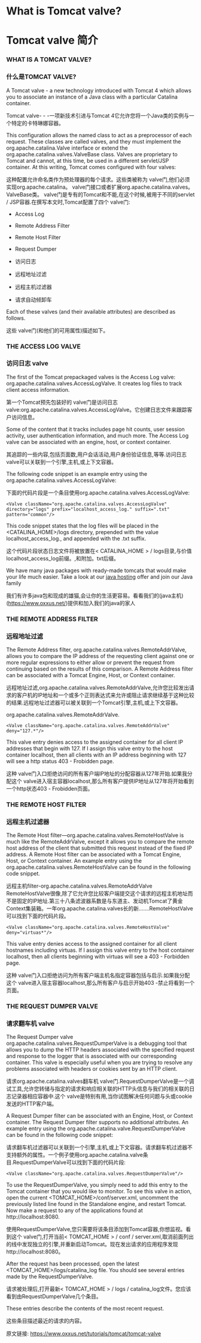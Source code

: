 # What is Tomcat valve?

# Tomcat valve 简介


### WHAT IS A TOMCAT VALVE?

### 什么是TOMCAT VALVE?


A Tomcat valve - a new technology introduced with Tomcat 4 which allows you to associate an instance of a Java class with a particular Catalina container.

Tomcat valve- - -一项新技术引进与Tomcat 4它允许您将一个Java类的实例与一个特定的卡特琳娜容器。


This configuration allows the named class to act as a preprocessor of each request. These classes are called valves, and they must implement the org.apache.catalina.Valve interface or extend the org.apache.catalina.valves.ValveBase class. Valves are proprietary to Tomcat and cannot, at this time, be used in a different servlet/JSP container. At this writing, Tomcat comes configured with four valves:

这种配置允许命名类作为预处理器的每个请求。这些类被称为 valve门,他们必须实现org.apache.catalina。 valve门接口或者扩展org.apache.catalina.valves。ValveBase类。 valve门是专有的Tomcat和不能,在这个时候,被用于不同的servlet / JSP容器.在撰写本文时,Tomcat配置了四个 valve门:


- Access Log
- Remote Address Filter
- Remote Host Filter
- Request Dumper

- 访问日志
- 远程地址过滤
- 远程主机过滤器
- 请求自动倾卸车



Each of these valves (and their available attributes) are described as follows.

这些 valve门(和他们的可用属性)描述如下。


### THE ACCESS LOG VALVE

### 访问日志 valve


The first of the Tomcat prepackaged valves is the Access Log valve: org.apache.catalina.valves.AccessLogValve. It creates log files to track client access information.

第一个Tomcat预先包装好的 valve门是访问日志 valve:org.apache.catalina.valves.AccessLogValve。它创建日志文件来跟踪客户访问信息。


Some of the content that it tracks includes page hit counts, user session activity, user authentication information, and much more. The Access Log valve can be associated with an engine, host, or context container.

其追踪的一些内容,包括页面数,用户会话活动,用户身份验证信息,等等.访问日志 valve可以关联到一个引擎,主机,或上下文容器。


The following code snippet is an example entry using the org.apache.catalina.valves.AccessLogValve:

下面的代码片段是一个条目使用org.apache.catalina.valves.AccessLogValve:


```
<Valve className="org.apache.catalina.valves.AccessLogValve" directory="logs" prefix="localhost_access_log." suffix=".txt" pattern="common"/>
```

This code snippet states that the log files will be placed in the <CATALINA_HOME>/logs directory, prepended with the value localhost_access_log., and appended with the .txt suffix.

这个代码片段状态日志文件将被放置在< CATALINA_HOME > / logs目录,与价值localhost_access_log前缀。,和附加。txt后缀。


We have many java packages with ready-made tomcats that would make your life much easier. Take a look at our [java hosting](https://www.oxxus.net/) offer and join our Java family

我们有许多java包和现成的雄猫,会让你的生活更容易。看看我们的(java主机)(https://www.oxxus.net/)提供和加入我们的java的家人


### THE REMOTE ADDRESS FILTER

### 远程地址过滤


The Remote Address filter, org.apache.catalina.valves.RemoteAddrValve, allows you to compare the IP address of the requesting client against one or more regular expressions to either allow or prevent the request from continuing based on the results of this comparison. A Remote Address filter can be associated with a Tomcat Engine, Host, or Context container.

远程地址过滤,org.apache.catalina.valves.RemoteAddrValve,允许您比较发出请求的客户机的IP地址和一个或多个正则表达式来允许或阻止请求继续基于这种比较的结果.远程地址过滤器可以被关联到一个Tomcat引擎,主机,或上下文容器。


org.apache.catalina.valves.RemoteAddrValve.

```
<Valve className="org.apache.catalina.valves.RemoteAddrValve" deny="127.*"/>
```

This valve entry denies access to the assigned container for all client IP addresses that begin with 127. If I assign this valve entry to the host container localhost, then all clients with an IP address beginning with 127 will see a http status 403 - Frobidden page.

这种 valve门入口拒绝访问的所有客户端IP地址的分配容器从127年开始.如果我分配这个 valve进入宿主容器localhost,那么所有客户提供IP地址从127年将开始看到一个http状态403 - Frobidden页面。


### THE REMOTE HOST FILTER

### 远程主机过滤器


The Remote Host filter—org.apache.catalina.valves.RemoteHostValve is much like the RemoteAddrValve, except it allows you to compare the remote host address of the client that submitted this request instead of the fixed IP address. A Remote Host filter can be associated with a Tomcat Engine, Host, or Context container. An example entry using the org.apache.catalina.valves.RemoteHostValve can be found in the following code snippet.

远程主机filter-org.apache.catalina.valves.RemoteAddrValve RemoteHostValve很像,除了它允许您比较客户端提交这个请求的远程主机地址而不是固定的IP地址.第三十八条滤波器系数是与东道主、发动机Tomcat了黄金Context集装箱。一年org.apache.catalina.valves长的新…….RemoteHostValve可以找到下面的代码片段。


```
<Valve className="org.apache.catalina.valves.RemoteHostValve" deny="virtuas*"/>
```

This valve entry denies access to the assigned container for all client hostnames including virtuas. If I assign this valve entry to the host container localhost, then all clients beginning with virtuas will see a 403 - Forbidden page.

这种 valve门入口拒绝访问为所有客户端主机名指定容器包括与启示.如果我分配这个 valve进入宿主容器localhost,那么所有客户与启示开始403 -禁止将看到一个页面。


### THE REQUEST DUMPER VALVE

### 请求翻车机 valve


The Request Dumper valve org.apache.catalina.valves.RequestDumperValve is a debugging tool that allows you to dump the HTTP headers associated with the specified request and response to the logger that is associated with our corresponding container. This valve is especially useful when you are trying to resolve any problems associated with headers or cookies sent by an HTTP client.

请求org.apache.catalina.valves翻车机 valve门.RequestDumperValve是一个调试工具,允许您转储与指定的请求和响应相关联的HTTP头信息与我们的相关联的日志记录器相应容器中.这个 valve是特别有用,当你试图解决任何问题与头或cookie发送的HTTP客户端。


A Request Dumper filter can be associated with an Engine, Host, or Context container. The Request Dumper filter supports no additional attributes. An example entry using the org.apache.catalina.valve.RequestDumperValve can be found in the following code snippet:

请求翻车机过滤器可以关联到一个引擎,主机,或上下文容器。请求翻车机过滤器不支持额外的属性。一个例子使用org.apache.catalina.valve条目.RequestDumperValve可以找到下面的代码片段:


```
<Valve className="org.apache.catalina.valves.RequestDumperValve"/>
```

To use the RequestDumperValve, you simply need to add this entry to the Tomcat container that you would like to monitor. To see this valve in action, open the current <TOMCAT_HOME>/conf/server.xml, uncomment the previously listed line found in the Standalone engine, and restart Tomcat. Now make a request to any of the applications found at http://localhost:8080.

使用RequestDumperValve,您只需要将该条目添加到Tomcat容器,你想监视。看到这个 valve门,打开当前< TOMCAT_HOME > / conf / server.xml,取消前面列出的线中发现独立的引擎,并重新启动Tomcat。现在发出请求的应用程序发现http://localhost:8080。


After the request has been processed, open the latest <TOMCAT_HOME>/logs/catalina_log file. You should see several entries made by the RequestDumperValve.

请求被处理后,打开最新< TOMCAT_HOME > / logs / catalina_log文件。您应该看到由RequestDumperValve几个条目。


These entries describe the contents of the most recent request.

这些条目描述最近的请求的内容。


原文链接: <https://www.oxxus.net/tutorials/tomcat/tomcat-valve>


